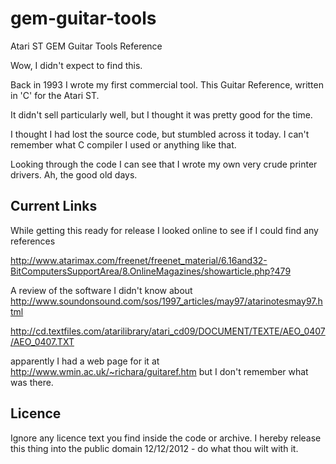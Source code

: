 gem-guitar-tools
================

Atari ST GEM Guitar Tools Reference

Wow, I didn't expect to find this.

Back in 1993 I wrote my first commercial tool. This Guitar Reference, written in 'C' for the Atari ST.

It didn't sell particularly well, but I thought it was pretty good for the time.

I thought I had lost the source code, but stumbled across it today. I can't remember what C compiler I used or anything like that.

Looking through the code I can see that I wrote my own very crude printer drivers. Ah, the good old days.

Current Links
-------------

While getting this ready for release I looked online to see if I could find any references

http://www.atarimax.com/freenet/freenet_material/6.16and32-BitComputersSupportArea/8.OnlineMagazines/showarticle.php?479

A review of the software I didn't know about http://www.soundonsound.com/sos/1997_articles/may97/atarinotesmay97.html

http://cd.textfiles.com/atarilibrary/atari_cd09/DOCUMENT/TEXTE/AEO_0407/AEO_0407.TXT

apparently I had a web page for it at http://www.wmin.ac.uk/~richara/guitaref.htm but I don't remember what was there.

Licence
--------
Ignore any licence text you find inside the code or archive. I hereby release this thing into the public domain 12/12/2012 - do what thou wilt with it.






